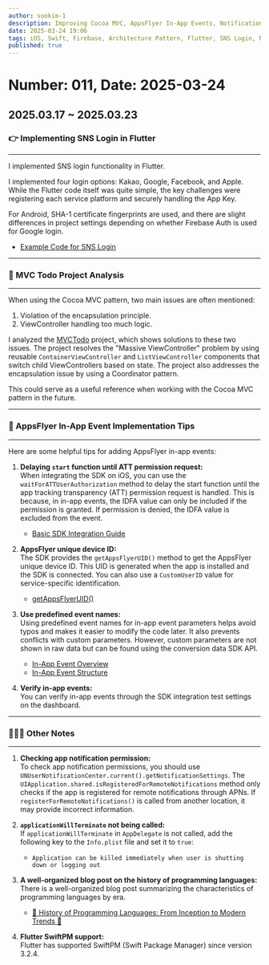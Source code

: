 ```yaml
---
author: sookim-1  
description: Improving Cocoa MVC, AppsFlyer In-App Events, Notification Permission Check Issues, App Termination Timing, Programming Languages by Era, Flutter SwiftPM Support, Flutter SNS Login Implementation  
date: 2025-03-24 19:06  
tags: iOS, Swift, Firebase, Architecture Pattern, Flutter, SNS Login, Notification Permission, Flutter  
published: true  
---
```

# Number: 011, Date: 2025-03-24  
## 2025.03.17 ~ 2025.03.23  
### 👉 Implementing SNS Login in Flutter

---

I implemented SNS login functionality in Flutter.  

I implemented four login options: Kakao, Google, Facebook, and Apple. While the Flutter code itself was quite simple, the key challenges were registering each service platform and securely handling the App Key.  

For Android, SHA-1 certificate fingerprints are used, and there are slight differences in project settings depending on whether Firebase Auth is used for Google login.  

- [Example Code for SNS Login](https://github.com/sookim-1/FlutterDevExample/pull/1)  

---

### 🏢 MVC Todo Project Analysis  

---

When using the Cocoa MVC pattern, two main issues are often mentioned:  

1. Violation of the encapsulation principle.  
2. ViewController handling too much logic.  

I analyzed the [MVCTodo](https://github.com/davedelong/MVCTodo) project, which shows solutions to these two issues. The project resolves the "Massive ViewController" problem by using reusable `ContainerViewController` and `ListViewController` components that switch child ViewControllers based on state. The project also addresses the encapsulation issue by using a Coordinator pattern.  

This could serve as a useful reference when working with the Cocoa MVC pattern in the future.  

---

### 🦋 AppsFlyer In-App Event Implementation Tips  

---

Here are some helpful tips for adding AppsFlyer in-app events:  

1. **Delaying `start` function until ATT permission request:**  
   When integrating the SDK on iOS, you can use the `waitForATTUserAuthorization` method to delay the start function until the app tracking transparency (ATT) permission request is handled. This is because, in in-app events, the IDFA value can only be included if the permission is granted. If permission is denied, the IDFA value is excluded from the event.  
   - [Basic SDK Integration Guide](https://support.appsflyer.com/hc/ko/articles/207032066-기본-SDK-연동-가이드#configure-app-tracking-transparency-att-support)  

2. **AppsFlyer unique device ID:**  
   The SDK provides the `getAppsFlyerUID()` method to get the AppsFlyer unique device ID. This UID is generated when the app is installed and the SDK is connected. You can also use a `CustomUserID` value for service-specific identification.  
   - [getAppsFlyerUID()](https://dev.appsflyer.com/hc/docs/ios-sdk-reference-appsflyerlib)  

3. **Use predefined event names:**  
   Using predefined event names for in-app event parameters helps avoid typos and makes it easier to modify the code later. It also prevents conflicts with custom parameters. However, custom parameters are not shown in raw data but can be found using the conversion data SDK API.  
   - [In-App Event Overview](https://support.appsflyer.com/hc/ko/articles/115005544169-인앱-이벤트-개요)  
   - [In-App Event Structure](https://support.appsflyer.com/hc/ko/articles/4410481112081-인앱-이벤트-이벤트-구조)  

4. **Verify in-app events:**  
   You can verify in-app events through the SDK integration test settings on the dashboard.  

---

### 🙋🏻‍♂️ Other Notes  

---

1. **Checking app notification permission:**  
   To check app notification permissions, you should use `UNUserNotificationCenter.current().getNotificationSettings`. The `UIApplication.shared.isRegisteredForRemoteNotifications` method only checks if the app is registered for remote notifications through APNs. If `registerForRemoteNotifications()` is called from another location, it may provide incorrect information.  

2. **`applicationWillTerminate` not being called:**  
   If `applicationWillTerminate` in `AppDelegate` is not called, add the following key to the `Info.plist` file and set it to `true`:  
   - `Application can be killed immediately when user is shutting down or logging out`  

3. **A well-organized blog post on the history of programming languages:**  
   There is a well-organized blog post summarizing the characteristics of programming languages by era.  
   - [🚀 History of Programming Languages: From Inception to Modern Trends 🚀](https://velog.io/@donghyuk65/시대별-프로그래밍-언어-이야기-탄생부터-대세-언어까지-총정리)  

4. **Flutter SwiftPM support:**  
   Flutter has supported SwiftPM (Swift Package Manager) since version 3.2.4.  
